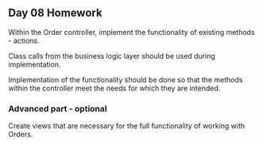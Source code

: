 ## Day 08 Homework

Within the Order controller, implement the functionality 
of existing methods - actions.

Class calls from the business logic layer 
should be used during implementation.

Implementation of the functionality should be done 
so that the methods within the controller meet 
the needs for which they are intended.

### Advanced part - optional

Create views that are necessary for the full 
functionality of working with Orders.